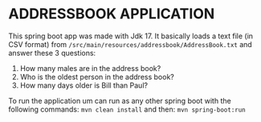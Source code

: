 # ADDRESSBOOK APPLICATION

This spring boot app was made with Jdk 17. It basically loads a text file (in CSV format) from 
`/src/main/resources/addressbook/AddressBook.txt` and answer these 3 questions:

1. How many males are in the address book?
2. Who is the oldest person in the address book?
3. How many days older is Bill than Paul?

To run the application um can run as any other spring boot with the following commands:
`mvn clean install`
and then:
`mvn spring-boot:run`

